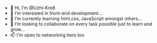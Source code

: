 - 👋 Hi, I’m @Uzhi-Kre8
- 👀 I’m interested in front-end development...
- 🌱 I’m currently learning html,css, JavaScript amongst others...
- 💞️ I’m looking to collaborate on every task possible just to learn and grow...
- 📫 I'm open to networking here too

<!---
Uzhi-Kre8/Uzhi-Kre8 is a ✨ special ✨ repository because its `README.md` (this file) appears on your GitHub profile.
You can click the Preview link to take a look at your changes.
--->
